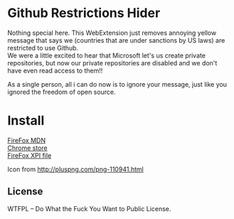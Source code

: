 Github Restrictions Hider
===
Nothing special here. This WebExtension just removes annoying yellow message that says we (countries that are under sanctions by US laws) are restricted to use Github.   
We were a little excited to hear that Microsoft let's us create private repositories, but now our private repositories are disabled and we don't have even read access to them!!    

As a single person, all i can do now is to ignore your message, just like you ignored the freedom of open source. 
# Install



[FireFox MDN](https://addons.mozilla.org/en-US/firefox/addon/github-restrictions-hider/)    
[Chrome store](https://chrome.google.com/webstore/detail/pkconlgalehldobejjolennilngnmcnb/publish-accepted?hl=en-US)    
[FireFox XPI file](https://github.com/JafarAkhondali/remove-github-restrictions-message/releases/download/0.0.1/hides_restricted_message_of_github-0.0.1-fx.xpi)    

Icon from http://pluspng.com/png-110941.html

## License
WTFPL – Do What the Fuck You Want to Public License.
